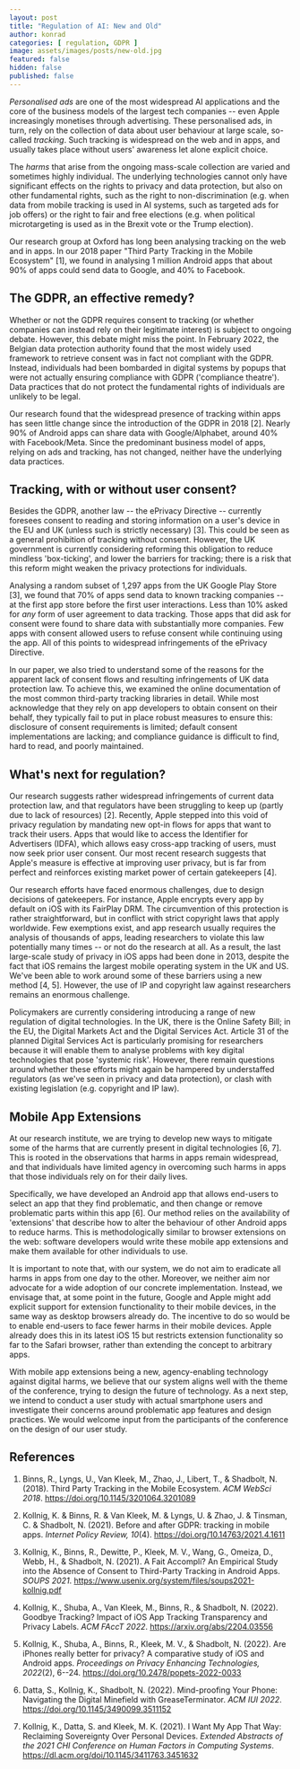```yaml
---
layout: post
title: "Regulation of AI: New and Old"
author: konrad
categories: [ regulation, GDPR ]
image: assets/images/posts/new-old.jpg
featured: false
hidden: false
published: false
---
```


*Personalised ads* are one of the most widespread AI applications and
the core of the business models of the largest tech companies -- even
Apple increasingly monetises through advertising. These personalised
ads, in turn, rely on the collection of data about user behaviour at
large scale, so-called *tracking*. Such tracking is widespread on the
web and in apps, and usually takes place without users' awareness let
alone explicit choice.

The *harms* that arise from the ongoing mass-scale collection are varied
and sometimes highly individual. The underlying technologies cannot only
have significant effects on the rights to privacy and data protection,
but also on other fundamental rights, such as the right to
non-discrimination (e.g. when data from mobile tracking is used in AI
systems, such as targeted ads for job offers) or the right to fair and
free elections (e.g. when political microtargeting is used as in the
Brexit vote or the Trump election).

Our research group at Oxford has long been analysing tracking on the web
and in apps. In our 2018 paper "Third Party Tracking in the Mobile
Ecosystem" \[1\], we found in analysing 1 million Android apps that
about 90% of apps could send data to Google, and 40% to Facebook.

## The GDPR, an effective remedy?

Whether or not the GDPR requires consent to tracking (or whether
companies can instead rely on their legitimate interest) is subject to
ongoing debate. However, this debate might miss the point. In February
2022, the Belgian data protection authority found that the most widely
used framework to retrieve consent was in fact not compliant with the
GDPR. Instead, individuals had been bombarded in digital systems by
popups that were not actually ensuring compliance with GDPR ('compliance
theatre'). Data practices that do not protect the fundamental rights of
individuals are unlikely to be legal.

Our research found that the widespread presence of tracking within apps
has seen little change since the introduction of the GDPR in 2018 \[2\].
Nearly 90% of Android apps can share data with Google/Alphabet, around
40% with Facebook/Meta. Since the predominant business model of apps,
relying on ads and tracking, has not changed, neither have the
underlying data practices.

## Tracking, with or without user consent?

Besides the GDPR, another law -- the ePrivacy Directive -- currently
foresees consent to reading and storing information on a user's device
in the EU and UK (unless such is strictly necessary) \[3\]. This could
be seen as a general prohibition of tracking without consent. However,
the UK government is currently considering reforming this obligation to
reduce mindless 'box-ticking', and lower the barriers for tracking;
there is a risk that this reform might weaken the privacy protections
for individuals.

Analysing a random subset of 1,297 apps from the UK Google Play Store
\[3\], we found that 70% of apps send data to known tracking companies
-- at the first app store before the first user interactions. Less than
10% asked for *any* form of user agreement to data tracking. Those apps
that did ask for consent were found to share data with substantially
more companies. Few apps with consent allowed users to refuse consent
while continuing using the app. All of this points to widespread
infringements of the ePrivacy Directive.

In our paper, we also tried to understand some of the reasons for the
apparent lack of consent flows and resulting infringements of UK data
protection law. To achieve this, we examined the online documentation of
the most common third-party tracking libraries in detail. While most
acknowledge that they rely on app developers to obtain consent on their
behalf, they typically fail to put in place robust measures to ensure
this: disclosure of consent requirements is limited; default consent
implementations are lacking; and compliance guidance is difficult to
find, hard to read, and poorly maintained.

## What's next for regulation?

Our research suggests rather widespread infringements of current data
protection law, and that regulators have been struggling to keep up
(partly due to lack of resources) \[2\]. Recently, Apple stepped into
this void of privacy regulation by mandating new opt-in flows for apps
that want to track their users. Apps that would like to access the
Identifier for Advertisers (IDFA), which allows easy cross-app tracking
of users, must now seek prior user consent. Our most recent research
suggests that Apple's measure is effective at improving user privacy,
but is far from perfect and reinforces existing market power of certain
gatekeepers \[4\].

Our research efforts have faced enormous challenges, due to design
decisions of gatekeepers. For instance, Apple encrypts every app by
default on iOS with its FairPlay DRM. The circumvention of this
protection is rather straightforward, but in conflict with strict
copyright laws that apply worldwide. Few exemptions exist, and app
research usually requires the analysis of thousands of apps, leading
researchers to violate this law potentially many times -- or not do the
research at all. As a result, the last large-scale study of privacy in
iOS apps had been done in 2013, despite the fact that iOS remains the
largest mobile operating system in the UK and US. We've been able to
work around some of these barriers using a new method \[4, 5\]. However,
the use of IP and copyright law against researchers remains an enormous
challenge.

Policymakers are currently considering introducing a range of new
regulation of digital technologies. In the UK, there is the Online
Safety Bill; in the EU, the Digital Markets Act and the Digital Services
Act. Article 31 of the planned Digital Services Act is particularly
promising for researchers because it will enable them to analyse
problems with key digital technologies that pose 'systemic risk'.
However, there remain questions around whether these efforts might again
be hampered by understaffed regulators (as we've seen in privacy and
data protection), or clash with existing legislation (e.g. copyright and
IP law).

## Mobile App Extensions

At our research institute, we are trying to develop new ways to mitigate
some of the harms that are currently present in digital technologies
\[6, 7\]. This is rooted in the observations that harms in apps remain
widespread, and that individuals have limited agency in overcoming such
harms in apps that those individuals rely on for their daily lives.

Specifically, we have developed an Android app that allows end-users to
select an app that they find problematic, and then change or remove
problematic parts within this app \[6\]. Our method relies on the
availability of 'extensions' that describe how to alter the behaviour of
other Android apps to reduce harms. This is methodologically similar to
browser extensions on the web: software developers would write these
mobile app extensions and make them available for other individuals to
use.

It is important to note that, with our system, we do not aim to
eradicate all harms in apps from one day to the other. Moreover, we
neither aim nor advocate for a wide adoption of our concrete
implementation. Instead, we envisage that, at some point in the future,
Google and Apple might add explicit support for extension functionality
to their mobile devices, in the same way as desktop browsers already do.
The incentive to do so would be to enable end-users to face fewer harms
in their mobile devices. Apple already does this in its latest iOS 15
but restricts extension functionality so far to the Safari browser,
rather than extending the concept to arbitrary apps.

With mobile app extensions being a new, agency-enabling technology
against digital harms, we believe that our system aligns well with the
theme of the conference, trying to design the future of technology. As a
next step, we intend to conduct a user study with actual smartphone
users and investigate their concerns around problematic app features and
design practices. We would welcome input from the participants of the
conference on the design of our user study.

## References

1.  Binns, R., Lyngs, U., Van Kleek, M., Zhao, J., Libert, T., & Shadbolt, N. (2018). Third Party Tracking in the Mobile Ecosystem. *ACM WebSci 2018*. <https://doi.org/10.1145/3201064.3201089>

2.  Kollnig, K. & Binns, R. & Van Kleek, M. & Lyngs, U. & Zhao, J. & Tinsman, C. & Shadbolt, N. (2021). Before and after GDPR: tracking in mobile apps. *Internet Policy Review, 10*(4). <https://doi.org/10.14763/2021.4.1611>

3.  Kollnig, K., Binns, R., Dewitte, P., Kleek, M. V., Wang, G., Omeiza, D., Webb, H., & Shadbolt, N. (2021). A Fait Accompli? An Empirical Study into the Absence of Consent to Third-Party Tracking in Android Apps. *SOUPS 2021*. <https://www.usenix.org/system/files/soups2021-kollnig.pdf>

4.  Kollnig, K., Shuba, A., Van Kleek, M., Binns, R., & Shadbolt, N. (2022). Goodbye Tracking? Impact of iOS App Tracking Transparency and Privacy Labels. *ACM FAccT 2022*. <https://arxiv.org/abs/2204.03556>

5.  Kollnig, K., Shuba, A., Binns, R., Kleek, M. V., & Shadbolt, N. (2022). Are iPhones really better for privacy? A comparative study of iOS and Android apps. *Proceedings on Privacy Enhancing Technologies, 2022*(2), 6--24. <https://doi.org/10.2478/popets-2022-0033>

6.  Datta, S., Kollnig, K., Shadbolt, N. (2022). Mind-proofing Your Phone: Navigating the Digital Minefield with GreaseTerminator. *ACM IUI 2022*. <https://doi.org/10.1145/3490099.3511152>

7.  Kollnig, K., Datta, S. and Kleek, M. K. (2021). I Want My App That Way: Reclaiming Sovereignty Over Personal Devices. *Extended Abstracts of the 2021 CHI Conference on Human Factors in Computing Systems*. <https://dl.acm.org/doi/10.1145/3411763.3451632>
